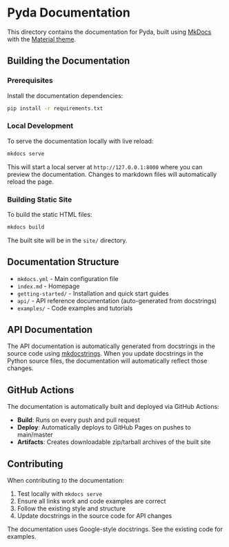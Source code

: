 # Pyda Documentation

This directory contains the documentation for Pyda, built using [MkDocs](https://www.mkdocs.org/) with the [Material theme](https://squidfunk.github.io/mkdocs-material/).

## Building the Documentation

### Prerequisites

Install the documentation dependencies:

```bash
pip install -r requirements.txt
```

### Local Development

To serve the documentation locally with live reload:

```bash
mkdocs serve
```

This will start a local server at `http://127.0.0.1:8000` where you can preview the documentation. Changes to markdown files will automatically reload the page.

### Building Static Site

To build the static HTML files:

```bash
mkdocs build
```

The built site will be in the `site/` directory.

## Documentation Structure

- `mkdocs.yml` - Main configuration file
- `index.md` - Homepage
- `getting-started/` - Installation and quick start guides
- `api/` - API reference documentation (auto-generated from docstrings)
- `examples/` - Code examples and tutorials

## API Documentation

The API documentation is automatically generated from docstrings in the source code using [mkdocstrings](https://mkdocstrings.github.io/). When you update docstrings in the Python source files, the documentation will automatically reflect those changes.

## GitHub Actions

The documentation is automatically built and deployed via GitHub Actions:

- **Build**: Runs on every push and pull request
- **Deploy**: Automatically deploys to GitHub Pages on pushes to main/master
- **Artifacts**: Creates downloadable zip/tarball archives of the built site

## Contributing

When contributing to the documentation:

1. Test locally with `mkdocs serve`
2. Ensure all links work and code examples are correct
3. Follow the existing style and structure
4. Update docstrings in the source code for API changes

The documentation uses Google-style docstrings. See the existing code for examples. 